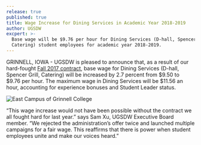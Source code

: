 ```yaml
---
release: true
published: true
title: Wage Increase for Dining Services in Academic Year 2018-2019
author: UGSDW
excpert: >-
  Base wage will be $9.76 per hour for Dining Services (D-hall, Spencer Grill, 
  Catering) student employees for academic year 2018-2019.
---
```

GRINNELL, IOWA - UGSDW is pleased to announce that, as a result of our hard-fought [Fall 2017 contract](https://www.ugsdw.org/members/contract/ "UGSDW 2017-2019 Contract"), base wage for Dining Services (D-hall, Spencer Grill, Catering) will be increased by 2.7 percent from $9.50 to $9.76 per hour. The maximum wage in Dining Services will be $11.56 an hour, accounting for experience bonuses and Student Leader status.

![East Campus of Grinnell College]({{site.baseurl}}/assets/news/1_30.jpg)

“This wage increase would not have been possible without the contract we all fought hard for last year.” says Sam Xu, UGSDW Executive Board member. “We rejected the administration’s offer twice and launched multiple campaigns for a fair wage. This reaffirms that there is power when student employees unite and make our voices heard.”
